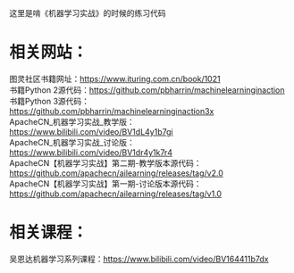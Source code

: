 这里是啃《机器学习实战》的时候的练习代码  
# 相关网站：  
图灵社区书籍网址：<https://www.ituring.com.cn/book/1021>  
书籍Python 2源代码：<https://github.com/pbharrin/machinelearninginaction>  
书籍Python 3源代码：<https://github.com/pbharrin/machinelearninginaction3x>  
ApacheCN_机器学习实战_教学版：<https://www.bilibili.com/video/BV1dL4y1b7gi>  
ApacheCN_机器学习实战_讨论版：<https://www.bilibili.com/video/BV1dr4y1k7r4>  
ApacheCN【机器学习实战】第二期-教学版本源代码：<https://github.com/apachecn/ailearning/releases/tag/v2.0>  
ApacheCN【机器学习实战】第一期-讨论版本源代码：<https://github.com/apachecn/ailearning/releases/tag/v1.0>
# 相关课程：
吴恩达机器学习系列课程：<https://www.bilibili.com/video/BV164411b7dx>
